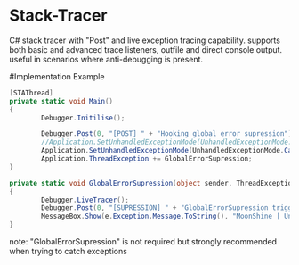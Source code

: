 # Stack-Tracer
C# stack tracer with "Post" and live exception tracing capability. supports both basic and advanced trace listeners, outfile and direct console output. useful in scenarios where anti-debugging is present.

#Implementation Example
```cs
[STAThread]
private static void Main()
{
        Debugger.Initilise();

        Debugger.Post(0, "[POST] " + "Hooking global error supression");
        //Application.SetUnhandledExceptionMode(UnhandledExceptionMode.Automatic);
        Application.SetUnhandledExceptionMode(UnhandledExceptionMode.CatchException);
        Application.ThreadException += GlobalErrorSupression;
}

private static void GlobalErrorSupression(object sender, ThreadExceptionEventArgs e)
{
        Debugger.LiveTracer();
        Debugger.Post(0, "[SUPRESSION] " + "GlobalErrorSupression triggerd");
        MessageBox.Show(e.Exception.Message.ToString(), "MoonShine | Unknown Error");
}
```
note: "GlobalErrorSupression" is not required but strongly recommended when trying to catch exceptions
